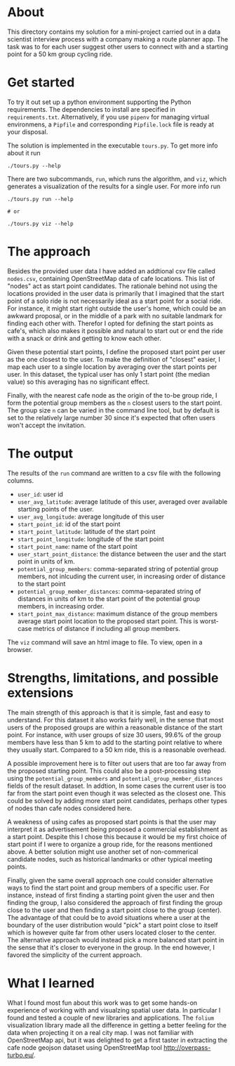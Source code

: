 # About
This directory contains my solution for a mini-project carried out in a data scientist interview process with a company making a route planner app.
The task was to for each user suggest other users to connect with and a starting point for a 50 km group cycling ride.


# Get started
To try it out set up a python environment supporting the Python requirements. The dependencies to install are specified in `requirements.txt`. Alternatively, if you use `pipenv` for managing virtual environmens, a `Pipfile` and corresponding `Pipfile.lock` file is ready at your disposal.

The solution is implemented in the executable `tours.py`. To get more info about it run
```
./tours.py --help
```

There are two subcommands, `run`, which runs the algorithm, and `viz`, which generates a visualization of the results for a single user. For more info run
```
./tours.py run --help

# or

./tours.py viz --help
```


# The approach
Besides the provided user data I have added an addtional csv file called `nodes.csv`, containing OpenStreetMap data of cafe locations. This list of "nodes" act as start point candidates. The rationale behind not using the locations provided in the user data  is primarily that I imagined that the start point of a solo ride is not necessarily ideal as a start point for a social ride.
For instance, it might start right outside the user's home, which could be an awkward proposal, or in the middle of a park with no suitable landmark for finding each other with. Therefor I opted for defining the start points as cafe's, which also makes it possible and natural to start out or end the ride with a snack or drink and getting to know each other.

Given these potential start points, I define the proposed start point per user as the one closest to the user.
To make the definition of "closest" easier, I map each user to a single location by averaging over the start points per user. In this dataset, the typical user has only 1 start point (the median value) so this averaging has no significant effect.

Finally, with the nearest cafe node as the origin of the to-be group ride, I form the potential group members as the `n` closest users to the start point. The group size `n` can be varied in the command line tool, but by default is set to the relatively large number 30 since it's expected that often users won't accept the invitation.


# The output

The results of the `run` command are written to a csv file with the following columns.

* `user_id`: user id
* `user_avg_latitude`: average latitude of this user, averaged over available starting points of the user.
* `user_avg_longitude`: average longitude of this user
* `start_point_id`: id of the start point
* `start_point_latitude`: latitude of the start point
* `start_point_longitude`: longitude of the start point
* `start_point_name`: name of the start point
* `user_start_point_distance`: the distance between the user and the start point in units of km.
* `potential_group_members`: comma-separated string of potential group members,
    not inlcuding the current user, in increasing order of distance to the start point
* `potential_group_member_distances`: comma-separated string of distances in units of km to the
    start point of the potential group members, in increasing order.
* `start_point_max_distance`: maximum distance of the group members average start point
    location to the proposed start point. This is worst-case metrics of distance if including all group members.


The `viz` command will save an html image to file. To view, open in a browser.


# Strengths, limitations, and possible extensions

The main strength of this approach is that it is simple, fast and easy to understand. For this dataset it also works fairly well, in the sense that most users of the proposed groups are within a reasonable distance of the start point. For instance, with user groups of  size 30 users,  99.6% of the group members have less than 5 km to add to the starting point relative to where they usually start.
Compared to a 50 km ride, this is a reasonable overhead.

A possible improvement here is to filter out users that are too far away from the proposed starting point. This could also be a post-processing step using the `potential_group_members` and `potential_group_member_distances` fields of the result dataset.
In addtion, In some cases the current user is too far from the start point even though it was selected as the closest one. This could be solved by adding more start point candidates, perhaps other types of nodes than cafe nodes considered here.

A weakness of using cafes as proposed start points is that the user may interpret it as advertisement being proposed a commercial establishment as a start point. Despite this I chose this because it would be my first choice of start point if I were to organize a group ride, for the reasons mentioned above. A better solution might use another set of non-commerical candidate nodes, such as historical landmarks or other typical meeting points.

Finally, given the same overall approach one could consider alternative ways to find the start point and group members of a specific user. For instance, instead of first finding a starting point given the user and then finding the group, I also considered the approach of first finding the group close to the user and then finding a start point close to the group (center). The advantage of that could be to avoid situations where a user at the boundary of the user distribution would "pick" a start point close to itself which is however quite far from other users located closer to the center. The alternative approach would instead pick a more balanced start point in the sense that it's closer to everyone in the group. In the end however, I favored the simplicity of the current approach.


# What I learned
What I found most fun about this work was to get some hands-on experience of working with and visualzing spatial user data. In particular I found and tested a couple of new libraries and applications. The `folium` visualization library made all the difference in getting a better feeling for the data when projecting it on a real city map. I was not familiar with OpenStreetMap api, but it was delighted to get a first taster in extracting the cafe node geojson dataset using OpenStreetMap tool http://overpass-turbo.eu/.